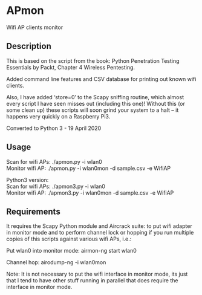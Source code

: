 # APmon
Wifi AP clients monitor

Description
----
This is based on the script from the book: Python Penetration Testing Essentials by Packt, Chapter 4 Wireless Pentesting.

Added command line features and CSV database for printing out known wifi clients.

Also, I have added ‘store=0’ to the Scapy sniffing routine, which almost every script I have seen misses out (including this one)! Without this (or some clean up) these scripts will soon grind your system to a halt – it happens very quickly on a Raspberry Pi3.

Converted to Python 3 - 19 April 2020

Usage
----
Scan for wifi APs: ./apmon.py -i wlan0<br/>
Monitor wifi AP: ./apmon.py -i wlan0mon -d sample.csv -e WifiAP<br/>


Python3 version: <br/>
Scan for wifi APs: ./apmon3.py -i wlan0<br/>
Monitor wifi AP: ./apmon3.py -i wlan0mon -d sample.csv -e WifiAP<br/>

Requirements
----
It requires the Scapy Python module and Aircrack suite: to put wifi adapter in monitor mode and to perform channel lock or hopping if you run multiple copies of this scripts against various wifi APs, i.e.:

Put wlan0 into monitor mode: airmon-ng start wlan0

Channel hop: airodump-ng -i wlan0mon

Note: It is not necessary to put the wifi interface in monitor mode, its just that I tend to have other stuff running in parallel that does require the interface in monitor mode.
